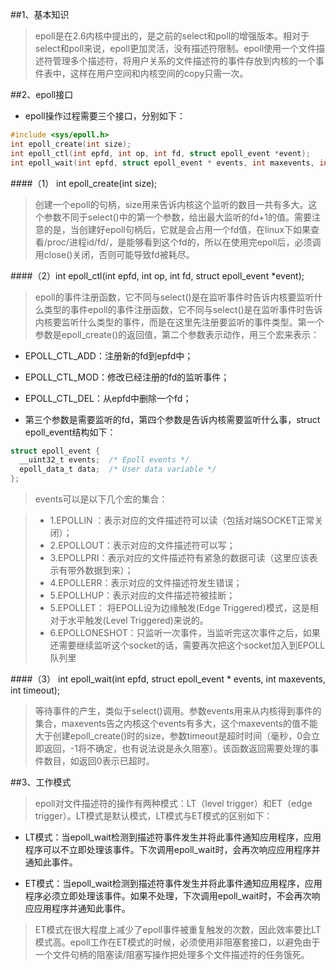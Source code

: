 ##1、基本知识

> epoll是在2.6内核中提出的，是之前的select和poll的增强版本。相对于select和poll来说，epoll更加灵活，没有描述符限制。epoll使用一个文件描述符管理多个描述符，将用户关系的文件描述符的事件存放到内核的一个事件表中，这样在用户空间和内核空间的copy只需一次。

##2、epoll接口

+ epoll操作过程需要三个接口，分别如下：

```c
#include <sys/epoll.h>
int epoll_create(int size);
int epoll_ctl(int epfd, int op, int fd, struct epoll_event *event);
int epoll_wait(int epfd, struct epoll_event * events, int maxevents, int timeout);
```

####（1） int epoll_create(int size);

> 创建一个epoll的句柄，size用来告诉内核这个监听的数目一共有多大。这个参数不同于select()中的第一个参数，给出最大监听的fd+1的值。需要注意的是，当创建好epoll句柄后，它就是会占用一个fd值，在linux下如果查看/proc/进程id/fd/，是能够看到这个fd的，所以在使用完epoll后，必须调用close()关闭，否则可能导致fd被耗尽。

####（2）int epoll_ctl(int epfd, int op, int fd, struct epoll_event *event);

> epoll的事件注册函数，它不同与select()是在监听事件时告诉内核要监听什么类型的事件epoll的事件注册函数，它不同与select()是在监听事件时告诉内核要监听什么类型的事件，而是在这里先注册要监听的事件类型。第一个参数是epoll_create()的返回值，第二个参数表示动作，用三个宏来表示：

+ EPOLL_CTL_ADD：注册新的fd到epfd中；
+ EPOLL_CTL_MOD：修改已经注册的fd的监听事件；
+ EPOLL_CTL_DEL：从epfd中删除一个fd；

+ 第三个参数是需要监听的fd，第四个参数是告诉内核需要监听什么事，struct epoll_event结构如下：

```c
struct epoll_event {
  __uint32_t events;  /* Epoll events */
  epoll_data_t data;  /* User data variable */
};
```

>events可以是以下几个宏的集合：

> + 1.EPOLLIN ：表示对应的文件描述符可以读（包括对端SOCKET正常关闭）；  
> + 2.EPOLLOUT：表示对应的文件描述符可以写；
> + 3.EPOLLPRI：表示对应的文件描述符有紧急的数据可读（这里应该表示有带外数据到来）；
> + 4.EPOLLERR：表示对应的文件描述符发生错误；
> + 5.EPOLLHUP：表示对应的文件描述符被挂断；
> + 5.EPOLLET： 将EPOLL设为边缘触发(Edge Triggered)模式，这是相对于水平触发(Level Triggered)来说的。
> + 6.EPOLLONESHOT：只监听一次事件，当监听完这次事件之后，如果还需要继续监听这个socket的话，需要再次把这个socket加入到EPOLL队列里

####（3） int epoll_wait(int epfd, struct epoll_event * events, int maxevents, int timeout);

> 等待事件的产生，类似于select()调用。参数events用来从内核得到事件的集合，maxevents告之内核这个events有多大，这个maxevents的值不能大于创建epoll_create()时的size，参数timeout是超时时间（毫秒，0会立即返回，-1将不确定，也有说法说是永久阻塞）。该函数返回需要处理的事件数目，如返回0表示已超时。

##3、工作模式

> epoll对文件描述符的操作有两种模式：LT（level trigger）和ET（edge trigger）。LT模式是默认模式，LT模式与ET模式的区别如下：

+ LT模式：当epoll_wait检测到描述符事件发生并将此事件通知应用程序，应用程序可以不立即处理该事件。下次调用epoll_wait时，会再次响应应用程序并通知此事件。

+ ET模式：当epoll_wait检测到描述符事件发生并将此事件通知应用程序，应用程序必须立即处理该事件。如果不处理，下次调用epoll_wait时，不会再次响应应用程序并通知此事件。

> ET模式在很大程度上减少了epoll事件被重复触发的次数，因此效率要比LT模式高。epoll工作在ET模式的时候，必须使用非阻塞套接口，以避免由于一个文件句柄的阻塞读/阻塞写操作把处理多个文件描述符的任务饿死。

